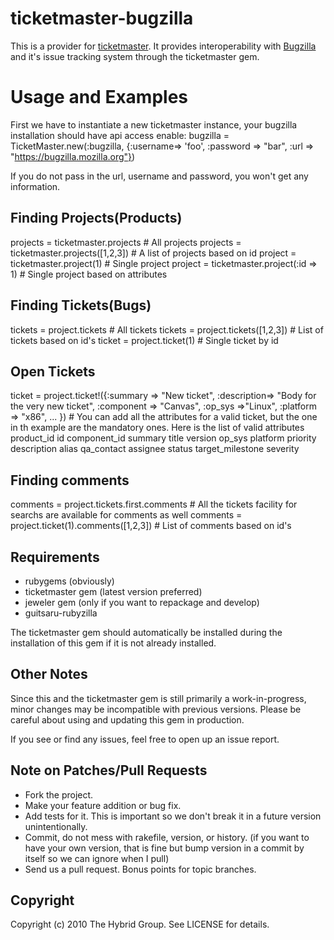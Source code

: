 # ticketmaster-bugzilla

This is a provider for [ticketmaster](http://ticketrb.com). It provides interoperability with [Bugzilla](http://bugzilla.org) and it's issue tracking system through the ticketmaster gem.

# Usage and Examples

First we have to instantiate a new ticketmaster instance, your bugzilla installation should have api access enable:
bugzilla = TicketMaster.new(:bugzilla, {:username=> 'foo', :password => "bar", :url => "https://bugzilla.mozilla.org"})

If you do not pass in the url, username and password, you won't get any information.

## Finding Projects(Products)

projects = ticketmaster.projects # All projects
projects = ticketmaster.projects([1,2,3]) # A list of projects based on id
project = ticketmaster.project(1) # Single project
project = ticketmaster.project(:id => 1) # Single project based on attributes

## Finding Tickets(Bugs)

tickets = project.tickets # All tickets
tickets = project.tickets([1,2,3]) # List of tickets based on id's
ticket = project.ticket(1) # Single ticket by id

## Open Tickets

ticket = project.ticket!({:summary => "New ticket", :description=> "Body for the very new ticket", :component => "Canvas", :op_sys =>"Linux", :platform => "x86", ... }) # You can add all the attributes for a valid ticket, but the one in th example are the mandatory ones. Here is the list of valid attributes
                  product_id
                  id 
                  component_id 
                  summary 
                  title 
                  version 
                  op_sys 
                  platform 
                  priority 
                  description 
                  alias 
                  qa_contact 
                  assignee 
                  status 
                  target_milestone 
                  severity 

## Finding comments

comments = project.tickets.first.comments # All the tickets facility for searchs are available for comments as well
comments = project.ticket(1).comments([1,2,3]) # List of comments based on id's


## Requirements

  * rubygems (obviously)
  * ticketmaster gem (latest version preferred)
  * jeweler gem (only if you want to repackage and develop)
  * guitsaru-rubyzilla

  The ticketmaster gem should automatically be installed during the installation of this gem if it is not already installed.

## Other Notes

  Since this and the ticketmaster gem is still primarily a work-in-progress, minor changes may be incompatible with previous versions. Please be careful about using and updating this gem in production.

  If you see or find any issues, feel free to open up an issue report.


## Note on Patches/Pull Requests

  * Fork the project.
  * Make your feature addition or bug fix.
  * Add tests for it. This is important so we don't break it in a
  future version unintentionally.
  * Commit, do not mess with rakefile, version, or history.
(if you want to have your own version, that is fine but bump version in a commit by itself so we can ignore when I pull)
  * Send us a pull request. Bonus points for topic branches.

## Copyright

  Copyright (c) 2010 The Hybrid Group. See LICENSE for details.

